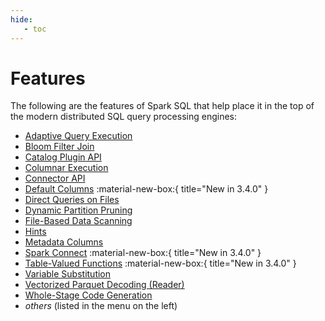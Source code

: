 ```yaml
---
hide:
   - toc
---
```


# Features

The following are the features of Spark SQL that help place it in the top of the modern distributed SQL query processing engines:

* [Adaptive Query Execution](../adaptive-query-execution/index.md)
* [Bloom Filter Join](../bloom-filter-join/index.md)
* [Catalog Plugin API](../connector/catalog/index.md)
* [Columnar Execution](../columnar-execution/index.md)
* [Connector API](../connector/index.md)
* [Default Columns](../default-columns/index.md) :material-new-box:{ title="New in 3.4.0" }
* [Direct Queries on Files](../direct-queries-on-files/index.md)
* [Dynamic Partition Pruning](../dynamic-partition-pruning/index.md)
* [File-Based Data Scanning](../file-based-data-scanning/index.md)
* [Hints](../hints/index.md)
* [Metadata Columns](../metadata-columns/index.md)
* [Spark Connect](../connect/index.md) :material-new-box:{ title="New in 3.4.0" }
* [Table-Valued Functions](../table-valued-functions/index.md) :material-new-box:{ title="New in 3.4.0" }
* [Variable Substitution](../variable-substitution.md)
* [Vectorized Parquet Decoding (Reader)](../vectorized-decoding/index.md)
* [Whole-Stage Code Generation](../whole-stage-code-generation/index.md)
* _others_ (listed in the menu on the left)

